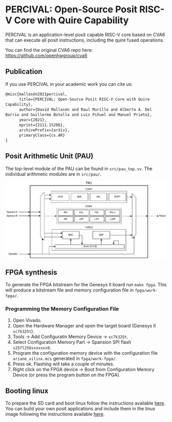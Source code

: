 # PERCIVAL: Open-Source Posit RISC-V Core with Quire Capability

PERCIVAL is an application-level posit capable RISC-V core based on CVA6 that can execute all posit instructions, including the quire fused operations.

You can find the original CVA6 repo here: https://github.com/openhwgroup/cva6

## Publication

If you use PERCIVAL in your academic work you can cite us:

```
@misc{mallasén2021percival,
      title={PERCIVAL: Open-Source Posit RISC-V Core with Quire Capability},
      author={David Mallasén and Raul Murillo and Alberto A. Del Barrio and Guillermo Botella and Luis Piñuel and Manuel Prieto},
      year={2021},
      eprint={2111.15286},
      archivePrefix={arXiv},
      primaryClass={cs.AR}
}
```
## Posit Arithmetic Unit (PAU)

The top-level module of the PAU can be found in `src/pau_top.sv`. The individual arithmetic modules are in `src/pau/`.

![](docs/_static/pau_fused.png)

## FPGA synthesis

To generate the FPGA bitstream for the Genesys II board run `make fpga`. This will produce a bitstream file and memory configuration file in `fpga/work-fpga/`.

### Programming the Memory Configuration File
1. Open Vivado.
2. Open the Hardware Manager and open the target board (Genesys II `xc7k325t`).
3. Tools -> Add Configuratin Memory Device -> `xc7k325t`.
4. Select Configuration Memory Part -> Spansion SPI flash `s25fl256sxxxxxx0`.
5. Program the configuration memory device with the configuration file `ariane_xilinx.mcs` generated in `fpga/work-fpga/`.
6. Press ok. Flashing will take a couple of minutes.
7. Right click on the FPGA device -> Boot from Configuration Memory Device (or press the program button on the FPGA).

## Booting linux

To prepare the SD card and boot linux follow the instructions available [here](https://github.com/openhwgroup/cva6/blob/master/README.md#preparing-the-sd-card).
You can build your own posit applications and include them in the linux image following the instructions available [here](https://github.com/openhwgroup/cva6-sdk/tree/0f605ac188932515df02e6a57743f92634069168).
